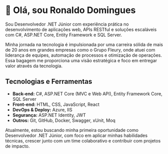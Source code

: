 # 👋 Olá, sou Ronaldo Domingues

Sou Desenvolvedor .NET Júnior com experiência prática no desenvolvimento de aplicações web, APIs RESTful e soluções escaláveis com C#, ASP.NET Core, Entity Framework e SQL Server. 

Minha jornada na tecnologia é impulsionada por uma carreira sólida de mais de 20 anos em grandes empresas como o Grupo Fleury, onde atuei com liderança de equipes, automação de processos e otimização de operações. Essa bagagem me proporciona uma visão estratégica e foco em entregar valor através da tecnologia.

## Tecnologias e Ferramentas
- **Back-end:** C#, ASP.NET Core (MVC e Web API), Entity Framework Core, SQL Server
- **Front-end:** HTML, CSS, JavaScript, React
- **DevOps & Deploy:** Azure, IIS
- **Segurança:** ASP.NET Identity, JWT
- **Outros:** Git, GitHub, Docker, Swagger, xUnit, Moq

Atualmente, estou buscando minha primeira oportunidade como Desenvolvedor .NET Júnior, com foco em aplicar minhas habilidades técnicas, crescer junto com um time colaborativo e contribuir com projetos de impacto.







